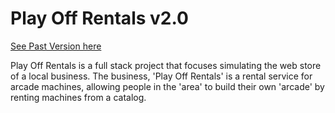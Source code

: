 # Play Off Rentals v2.0

[See Past Version here](https://github.com/iaketepe/play-off-rentals)
 
Play Off Rentals is a full stack project that focuses simulating the web store of a local business. The business, 'Play Off Rentals' is a rental service for arcade machines, allowing people in the 'area' to build their own 'arcade' by renting machines from a catalog.
